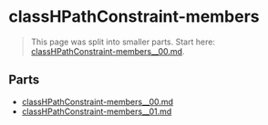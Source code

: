# classHPathConstraint-members

> This page was split into smaller parts. Start here: [classHPathConstraint-members__00.md](classHPathConstraint-members__00.md).

## Parts

- [classHPathConstraint-members__00.md](classHPathConstraint-members__00.md)
- [classHPathConstraint-members__01.md](classHPathConstraint-members__01.md)
